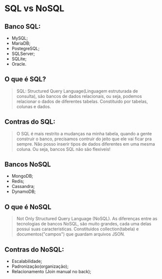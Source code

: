 # SQL vs NoSQL

## Banco SQL:

* MySQL;
* MariaDB;
* PostegreSQL;
* SQLServer;
* SQLite;
* Oracle.

## O que é SQL?

> SQL: Structured Query Language(Linguagem estruturada de consulta), são bancos de dados relacionais, ou seja, podemos relacionar o dados de diferentes tabelas. Constituido por tabelas, colunas e dados.

## Contras do SQL:

> O SQL é mais restrito a mudanças na minha tabela, quando a gente construir o banco, precisamos contruir do jeito que ele vai ficar pra sempre. Não posso inserir tipos de dados diferentes em uma mesma coluna. Ou seja, bancos SQL não são flexiveis!

## Bancos NoSQL

* MongoDB;
* Redis;
* Cassandra;
* DynamoDB;

## O que é NoSQL

> Not Only Structured Query Language (NoSQL). As diferenças entre as tecnologias de bancos NoSQL, são muito grandes, cada uma delas possui suas caracteristicas. Constituidos collection(tabela) e documentos("campos") que guardam arquivos JSON.

## Contras do NoSQL:

* Escalabilidade;
* Padronização(organização);
* Relacionamento (Join manual no back);
